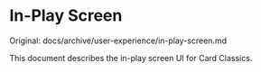 # In-Play Screen

Original: docs/archive/user-experience/in-play-screen.md

This document describes the in-play screen UI for Card Classics.
